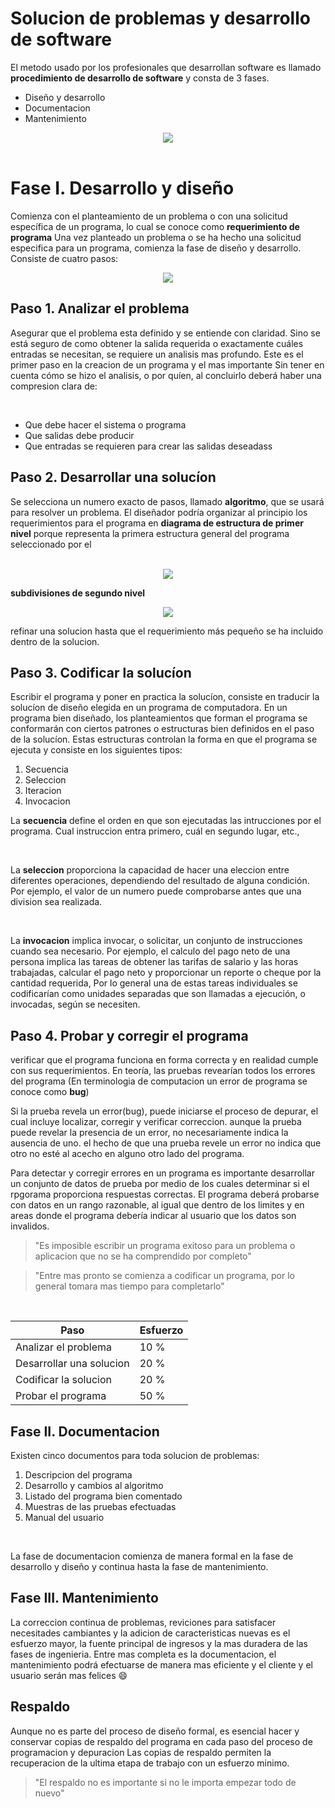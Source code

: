 # Solucion de problemas y desarrollo de software
El metodo usado por los profesionales que desarrollan software es llamado **procedimiento de desarrollo de software** y consta de 3 fases.

* Diseño y desarrollo
* Documentacion
* Mantenimiento

<div align="center">
  <img src="https://i.postimg.cc/mgRKyNrP/pds.jpg">
</div>

<br>

# Fase I. Desarrollo y diseño 

Comienza con el planteamiento de un problema o con una solicitud específica de un programa, lo cual se conoce como **requerimiento de programa** 
Una vez planteado un problema o se ha hecho una solicitud especifica para un programa, comienza la fase de diseño y desarrollo.
Consiste de cuatro pasos:

<div align="center">
  <img src="https://i.postimg.cc/j25CVXDS/pdss.jpg">
</div>


## Paso 1. Analizar el problema 
Asegurar que el problema esta definido y se entiende con claridad.
Sino se está seguro de como obtener la salida requerida o exactamente cuáles entradas se necesitan, se requiere un analisis mas profundo.
Este es el primer paso en la creacion de un programa y el mas importante
Sin tener en cuenta cómo se hizo el analisis, o por quíen, al concluirlo deberá haber una compresion clara de:

<br>

* Que debe hacer el sistema o programa
* Que salidas debe producir
* Que entradas se requieren para crear las salidas deseadass

## Paso 2. Desarrollar una solucíon 
Se selecciona un numero exacto de pasos, llamado **algoritmo**, que se usará para resolver un problema.
El diseñador podría organizar al principio los requerimientos para el programa en **diagrama de estructura de primer nivel** porque representa la primera estructura general del programa seleccionado por el

<br>

<div align="center">
  <img src="https://i.postimg.cc/LsXr7tZN/imagen.png">
</div>

  __subdivisiones de segundo nivel__

<div align="center">
  <img src="https://i.postimg.cc/GhMNDM2z/imagen.png">
</div>

refinar una solucion hasta que el requerimiento más pequeño se ha incluido dentro de la solucion.

## Paso 3. Codificar la solucíon 
Escribir el programa y poner en practica la solucíon, consiste en traducir la solucíon de diseño elegida en un programa de computadora.
En un programa bien diseñado, los planteamientos que forman el programa se conformarán con ciertos patrones o estructuras bien definidos en el paso de la solucíon. Estas estructuras controlan la forma en que el programa se ejecuta y consiste en los siguientes tipos:

1. Secuencia
2. Seleccion
3. Iteracion
4. Invocacion

La **secuencia** define el orden en que son ejecutadas las intrucciones por el programa. Cual instruccion entra primero, cuál en segundo lugar, etc.,

<br>

La **seleccion** proporciona la capacidad de hacer una eleccion entre diferentes operaciones, dependiendo del resultado de alguna condición. Por ejemplo, el valor de un numero puede comprobarse antes que una division sea realizada.

<br>

La **invocacion** implica invocar, o solicitar, un conjunto de instrucciones cuando sea necesario. Por ejemplo, el calculo del pago neto de una persona implica las tareas de obtener las tarifas de salario y las horas trabajadas, calcular el pago neto y proporcionar un reporte o cheque por la cantidad requerida, Por lo general una de estas tareas individuales se codificarían como unidades separadas que son llamadas a ejecución, o invocadas, según se necesiten.

## Paso 4. Probar y corregir el programa
verificar que el programa funciona en forma correcta y en  realidad cumple con sus requerimientos. En teoría, las pruebas revearían todos los errores del programa (En terminologia de computacion un error de programa se conoce como **bug**)

Si la prueba revela un error(bug), puede iniciarse el proceso de depurar, el cual incluye localizar, corregir y verificar correccion. aunque la prueba puede revelar la presencia de un error, no necesariamente indica la ausencia de uno.
el hecho de que una prueba revele un error no indica que otro no esté al acecho en alguno otro lado del programa.

Para detectar y corregir errores en un programa es importante desarrollar un conjunto de datos de prueba por medio de los cuales determinar si el rpgorama proporciona respuestas correctas.
El programa deberá probarse con datos en un rango razonable, al igual que dentro de los limites y en areas donde el programa debería indicar al usuario que los datos son invalidos.

> "Es imposible escribir un programa exitoso para un problema o aplicacion que no se ha comprendido por completo"

> "Entre mas pronto se comienza a codificar un programa, por lo general tomara mas tiempo para completarlo"

<br> 

| Paso | Esfuerzo |
| --------- | --------- |
| Analizar el problema    | 10 % |
| Desarrollar una solucion    | 20 % |
| Codificar la solucion    | 20 % |
| Probar el programa    | 50 % |

## Fase II. Documentacion
Existen cinco documentos para toda solucion de problemas:
1. Descripcion del programa
2. Desarrollo y cambios al algoritmo
3. Listado del programa bien comentado
4. Muestras de las pruebas efectuadas
5. Manual del usuario

<br>

La fase de documentacion comienza de manera formal en la fase de desarrollo y diseño y continua hasta la fase de mantenimiento.

## Fase III. Mantenimiento
La correccion continua de problemas, reviciones para satisfacer necesitades cambiantes y la adicion de caracteristicas nuevas es el esfuerzo mayor, la fuente principal de ingresos y la mas duradera de las fases de ingenieria.
Entre mas completa es la documentacion, el mantenimiento podrá efectuarse de manera mas eficiente y el cliente y el usuario serán mas felices 😄

## Respaldo 

Aunque no es parte del proceso de diseño formal, es esencial hacer y conservar copias de respaldo del programa en cada paso del proceso de programacion y depuracion
Las copias de respaldo permiten la recuperacion de la ultima etapa de trabajo con un esfuerzo minimo.

> "El respaldo no es importante si no le importa empezar todo de nuevo"
